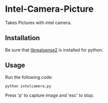# Intel-Camera-Picture
Takes Pictures with intel camera.

## Installation
Be sure that [librealsense2](https://github.com/IntelRealSense/librealsense/tree/master/wrappers/python) is installed for python.

## Usage

Run the following code:
```
python intelcamera.py
```

Press 'p' to capture image and 'esc' to stop. 
